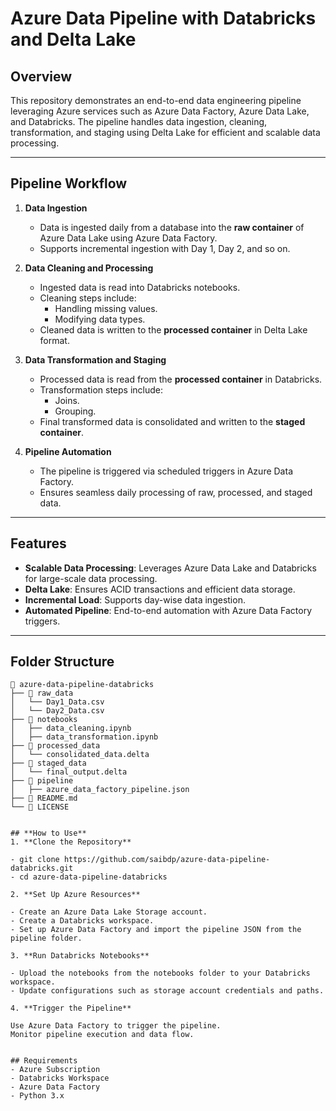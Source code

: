 # Azure Data Pipeline with Databricks and Delta Lake  

## Overview  
This repository demonstrates an end-to-end data engineering pipeline leveraging Azure services such as Azure Data Factory, Azure Data Lake, and Databricks. The pipeline handles data ingestion, cleaning, transformation, and staging using Delta Lake for efficient and scalable data processing.  

---

## Pipeline Workflow  

1. **Data Ingestion**  
   - Data is ingested daily from a database into the **raw container** of Azure Data Lake using Azure Data Factory.  
   - Supports incremental ingestion with Day 1, Day 2, and so on.

2. **Data Cleaning and Processing**  
   - Ingested data is read into Databricks notebooks.  
   - Cleaning steps include:
     - Handling missing values.
     - Modifying data types.  
   - Cleaned data is written to the **processed container** in Delta Lake format.  

3. **Data Transformation and Staging**  
   - Processed data is read from the **processed container** in Databricks.  
   - Transformation steps include:
     - Joins.
     - Grouping.  
   - Final transformed data is consolidated and written to the **staged container**.  

4. **Pipeline Automation**  
   - The pipeline is triggered via scheduled triggers in Azure Data Factory.  
   - Ensures seamless daily processing of raw, processed, and staged data.

---

## Features  

- **Scalable Data Processing**: Leverages Azure Data Lake and Databricks for large-scale data processing.  
- **Delta Lake**: Ensures ACID transactions and efficient data storage.  
- **Incremental Load**: Supports day-wise data ingestion.  
- **Automated Pipeline**: End-to-end automation with Azure Data Factory triggers.  

---

## Folder Structure  

```plaintext
📁 azure-data-pipeline-databricks  
├── 📂 raw_data  
│   └── Day1_Data.csv  
│   └── Day2_Data.csv  
├── 📂 notebooks  
│   ├── data_cleaning.ipynb  
│   ├── data_transformation.ipynb  
├── 📂 processed_data  
│   └── consolidated_data.delta  
├── 📂 staged_data  
│   └── final_output.delta  
├── 📂 pipeline  
│   ├── azure_data_factory_pipeline.json  
├── 📜 README.md  
└── 📜 LICENSE


## **How to Use**
1. **Clone the Repository**

- git clone https://github.com/saibdp/azure-data-pipeline-databricks.git
- cd azure-data-pipeline-databricks

2. **Set Up Azure Resources**

- Create an Azure Data Lake Storage account.
- Create a Databricks workspace.
- Set up Azure Data Factory and import the pipeline JSON from the pipeline folder.

3. **Run Databricks Notebooks**

- Upload the notebooks from the notebooks folder to your Databricks workspace.
- Update configurations such as storage account credentials and paths.

4. **Trigger the Pipeline**

Use Azure Data Factory to trigger the pipeline.
Monitor pipeline execution and data flow.


## Requirements
- Azure Subscription
- Databricks Workspace
- Azure Data Factory
- Python 3.x
